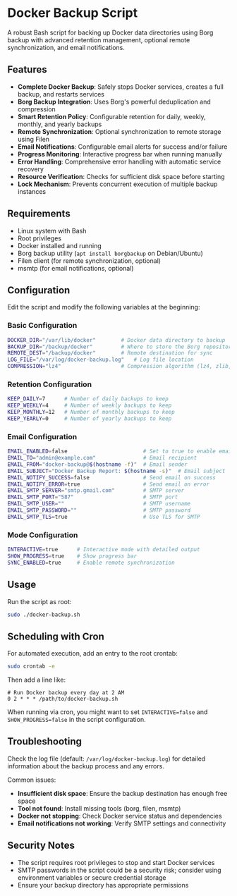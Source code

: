 # Docker Backup Script

A robust Bash script for backing up Docker data directories using Borg backup with advanced retention management, optional remote synchronization, and email notifications.

## Features

- **Complete Docker Backup**: Safely stops Docker services, creates a full backup, and restarts services
- **Borg Backup Integration**: Uses Borg's powerful deduplication and compression
- **Smart Retention Policy**: Configurable retention for daily, weekly, monthly, and yearly backups
- **Remote Synchronization**: Optional synchronization to remote storage using Filen
- **Email Notifications**: Configurable email alerts for success and/or failure
- **Progress Monitoring**: Interactive progress bar when running manually
- **Error Handling**: Comprehensive error handling with automatic service recovery
- **Resource Verification**: Checks for sufficient disk space before starting
- **Lock Mechanism**: Prevents concurrent execution of multiple backup instances

## Requirements

- Linux system with Bash
- Root privileges
- Docker installed and running
- Borg backup utility (`apt install borgbackup` on Debian/Ubuntu)
- Filen client (for remote synchronization, optional)
- msmtp (for email notifications, optional)

## Configuration

Edit the script and modify the following variables at the beginning:

### Basic Configuration

```bash
DOCKER_DIR="/var/lib/docker"        # Docker data directory to backup
BACKUP_DIR="/backup/docker"         # Where to store the Borg repository
REMOTE_DEST="/backup/docker"        # Remote destination for sync
LOG_FILE="/var/log/docker-backup.log"   # Log file location
COMPRESSION="lz4"                   # Compression algorithm (lz4, zlib, zstd, etc.)
```

### Retention Configuration

```bash
KEEP_DAILY=7      # Number of daily backups to keep
KEEP_WEEKLY=4     # Number of weekly backups to keep
KEEP_MONTHLY=12   # Number of monthly backups to keep
KEEP_YEARLY=0     # Number of yearly backups to keep
```

### Email Configuration

```bash
EMAIL_ENABLED=false                        # Set to true to enable email notifications
EMAIL_TO="admin@example.com"               # Email recipient
EMAIL_FROM="docker-backup@$(hostname -f)"  # Email sender
EMAIL_SUBJECT="Docker Backup Report: $(hostname -s)"  # Email subject
EMAIL_NOTIFY_SUCCESS=false                 # Send email on success
EMAIL_NOTIFY_ERROR=true                    # Send email on error
EMAIL_SMTP_SERVER="smtp.gmail.com"         # SMTP server
EMAIL_SMTP_PORT="587"                      # SMTP port
EMAIL_SMTP_USER=""                         # SMTP username
EMAIL_SMTP_PASSWORD=""                     # SMTP password
EMAIL_SMTP_TLS=true                        # Use TLS for SMTP
```

### Mode Configuration

```bash
INTERACTIVE=true      # Interactive mode with detailed output
SHOW_PROGRESS=true    # Show progress bar
SYNC_ENABLED=true     # Enable remote synchronization
```

## Usage

Run the script as root:

```bash
sudo ./docker-backup.sh
```

## Scheduling with Cron

For automated execution, add an entry to the root crontab:

```bash
sudo crontab -e
```

Then add a line like:

```
# Run Docker backup every day at 2 AM
0 2 * * * /path/to/docker-backup.sh
```

When running via cron, you might want to set `INTERACTIVE=false` and `SHOW_PROGRESS=false` in the script configuration.

## Troubleshooting

Check the log file (default: `/var/log/docker-backup.log`) for detailed information about the backup process and any errors.

Common issues:

- **Insufficient disk space**: Ensure the backup destination has enough free space
- **Tool not found**: Install missing tools (borg, filen, msmtp)
- **Docker not stopping**: Check Docker service status and dependencies
- **Email notifications not working**: Verify SMTP settings and connectivity

## Security Notes

- The script requires root privileges to stop and start Docker services
- SMTP passwords in the script could be a security risk; consider using environment variables or secure credential storage
- Ensure your backup directory has appropriate permissions
